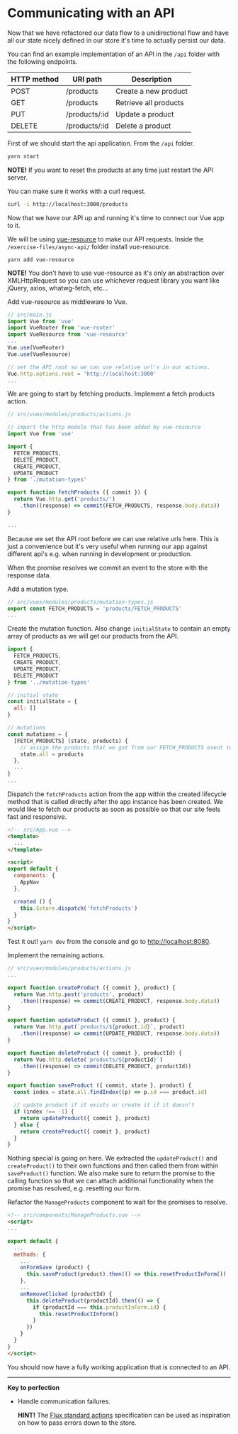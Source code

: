 # Communicating with an API

Now that we have refactored our data flow to a unidirectional flow and have all our state nicely defined in our store it's time to actually persist our data.

You can find an example implementation of an API in the `/api` folder with the following endpoints.

| HTTP method | URI path      | Description           |
|-------------|---------------|-----------------------|
| POST        | /products     | Create a new product  |
| GET         | /products     | Retrieve all products |
| PUT         | /products/:id | Update a product      |
| DELETE      | /products/:id | Delete a product      |


First of we should start the api application. From the `/api` folder.

```bash
yarn start
```

**NOTE!** If you want to reset the products at any time just restart the API server.

You can make sure it works with a curl request.
```bash
curl -i http://localhost:3000/products
```

Now that we have our API up and running it's time to connect our Vue app to it.

We will be using [vue-resource](https://github.com/vuejs/vue-resource) to make our API requests. Inside the `/exercise-files/async-api/` folder install vue-resource.
```
yarn add vue-resource
```

**NOTE!**
You don't have to use vue-resource as it's only an abstraction over XMLHttpRequest so you can use whichever request library you want like jQuery, axios, whatwg-fetch, etc...

Add vue-resource as middleware to Vue.
```javascript
// src/main.js
import Vue from 'vue'
import VueRouter from 'vue-router'
import VueResource from 'vue-resource'
...
Vue.use(VueRouter)
Vue.use(VueResource)

// set the API root so we can use relative url's in our actions.
Vue.http.options.root = 'http://localhost:3000'
...
```

We are going to start by fetching products. Implement a fetch products action.
```javascript
// src/vuex/modules/products/actions.js

// import the http module that has been added by vue-resource
import Vue from 'vue'

import {
  FETCH_PRODUCTS,
  DELETE_PRODUCT,
  CREATE_PRODUCT,
  UPDATE_PRODUCT
} from './mutation-types'

export function fetchProducts ({ commit }) {
  return Vue.http.get('products/')
    .then((response) => commit(FETCH_PRODUCTS, response.body.data))
}

...
```
Because we set the API root before we can use relative urls here. This is just a convenience but it's very useful when running our app against different api's e.g. when running in development or production.

When the promise resolves we commit an event to the store with the response data.


Add a mutation type.
```javascript
// src/vuex/modules/products/mutation-types.js
export const FETCH_PRODUCTS = 'products/FETCH_PRODUCTS'
...
```

Create the mutation function. Also change `initialState` to contain an empty array of products as we will get our products from the API.

```javascript
import {
  FETCH_PRODUCTS,
  CREATE_PRODUCT,
  UPDATE_PRODUCT,
  DELETE_PRODUCT
} from '../mutation-types'

// initial state
const initialState = {
  all: []
}

// mutations
const mutations = {
  [FETCH_PRODUCTS] (state, products) {
    // assign the products that we got from our FETCH_PRODUCTS event to state.all
    state.all = products
  },
  ...
}
...
```

Dispatch the `fetchProducts` action from the app within the created lifecycle method that is called directly after the app instance has been created. We would like to fetch our products as soon as possible so that our site feels fast and responsive.

```html
<!-- src/App.vue -->
<template>
  ...
</template>

<script>
export default {
  components: {
    AppNav
  },

  created () {
    this.$store.dispatch('fetchProducts')
  }
}
</script>
```

Test it out! `yarn dev` from the console and go to [http://localhost:8080](http://localhost:8080).

Implement the remaining actions.
```javascript
// src/vuex/modules/products/actions.js
...

export function createProduct ({ commit }, product) {
  return Vue.http.post('products', product)
    .then((response) => commit(CREATE_PRODUCT, response.body.data))
}

export function updateProduct ({ commit }, product) {
  return Vue.http.put(`products/${product.id}`, product)
    .then((response) => commit(UPDATE_PRODUCT, response.body.data))
}

export function deleteProduct ({ commit }, productId) {
  return Vue.http.delete(`products/${productId}`)
    .then((response) => commit(DELETE_PRODUCT, productId))
}

export function saveProduct ({ commit, state }, product) {
  const index = state.all.findIndex((p) => p.id === product.id)

  // update product if it exists or create it if it doesn't
  if (index !== -1) {
    return updateProduct({ commit }, product)
  } else {
    return createProduct({ commit }, product)
  }
}
```

Nothing special is going on here. We extracted the `updateProduct()` and `createProduct()` to their own functions and then called them from within `saveProduct()` function. We also make sure to return the promise to the calling function so that we can attach additional functionality when the promise has resolved, e.g. resetting our form.

Refactor the `ManageProducts` component to wait for the promises to resolve.

```html
<!-- src/components/ManageProducts.vue -->
<script>
...

export default {
  ...
  methods: {
    ...
    onFormSave (product) {
      this.saveProduct(product).then(() => this.resetProductInForm())
    },
    ...
    onRemoveClicked (productId) {
      this.deleteProduct(productId).then(() => {
        if (productId === this.productInForm.id) {
          this.resetProductInForm()
        }
      })
    }
  }
}
</script>
```

You should now have a fully working application that is connected to an API.


---

**Key to perfection**

 * Handle communication failures.

   **HINT!** The [Flux standard actions](https://github.com/acdlite/flux-standard-action) specification can be used as inspiration on how to pass errors down to the store.
